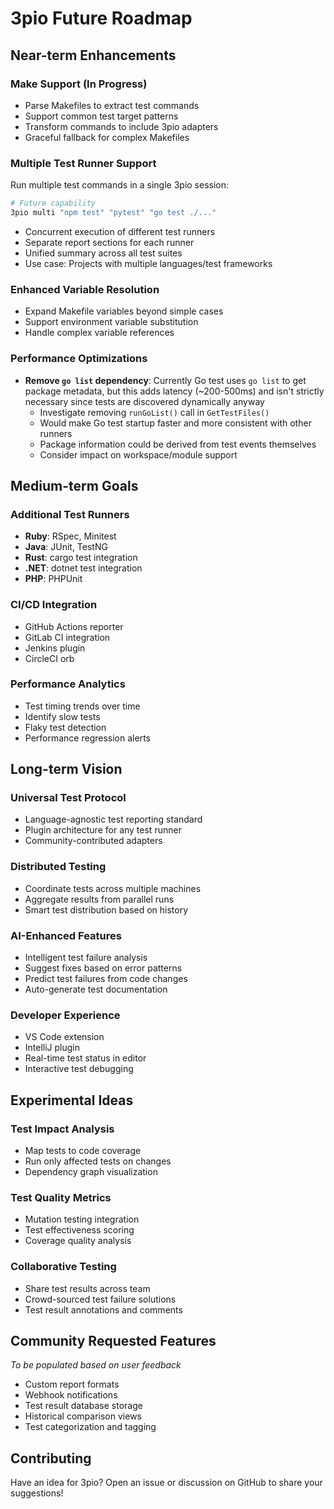 # 3pio Future Roadmap

## Near-term Enhancements

### Make Support (In Progress)
- Parse Makefiles to extract test commands
- Support common test target patterns
- Transform commands to include 3pio adapters
- Graceful fallback for complex Makefiles

### Multiple Test Runner Support
Run multiple test commands in a single 3pio session:
```bash
# Future capability
3pio multi "npm test" "pytest" "go test ./..."
```
- Concurrent execution of different test runners
- Separate report sections for each runner
- Unified summary across all test suites
- Use case: Projects with multiple languages/test frameworks

### Enhanced Variable Resolution
- Expand Makefile variables beyond simple cases
- Support environment variable substitution
- Handle complex variable references

### Performance Optimizations
- **Remove `go list` dependency**: Currently Go test uses `go list` to get package metadata, but this adds latency (~200-500ms) and isn't strictly necessary since tests are discovered dynamically anyway
  - Investigate removing `runGoList()` call in `GetTestFiles()`
  - Would make Go test startup faster and more consistent with other runners
  - Package information could be derived from test events themselves
  - Consider impact on workspace/module support

## Medium-term Goals

### Additional Test Runners
- **Ruby**: RSpec, Minitest
- **Java**: JUnit, TestNG
- **Rust**: cargo test integration
- **.NET**: dotnet test integration
- **PHP**: PHPUnit

### CI/CD Integration
- GitHub Actions reporter
- GitLab CI integration
- Jenkins plugin
- CircleCI orb

### Performance Analytics
- Test timing trends over time
- Identify slow tests
- Flaky test detection
- Performance regression alerts

## Long-term Vision

### Universal Test Protocol
- Language-agnostic test reporting standard
- Plugin architecture for any test runner
- Community-contributed adapters

### Distributed Testing
- Coordinate tests across multiple machines
- Aggregate results from parallel runs
- Smart test distribution based on history

### AI-Enhanced Features
- Intelligent test failure analysis
- Suggest fixes based on error patterns
- Predict test failures from code changes
- Auto-generate test documentation

### Developer Experience
- VS Code extension
- IntelliJ plugin
- Real-time test status in editor
- Interactive test debugging

## Experimental Ideas

### Test Impact Analysis
- Map tests to code coverage
- Run only affected tests on changes
- Dependency graph visualization

### Test Quality Metrics
- Mutation testing integration
- Test effectiveness scoring
- Coverage quality analysis

### Collaborative Testing
- Share test results across team
- Crowd-sourced test failure solutions
- Test result annotations and comments

## Community Requested Features

*To be populated based on user feedback*

- Custom report formats
- Webhook notifications
- Test result database storage
- Historical comparison views
- Test categorization and tagging

## Contributing

Have an idea for 3pio? Open an issue or discussion on GitHub to share your suggestions!